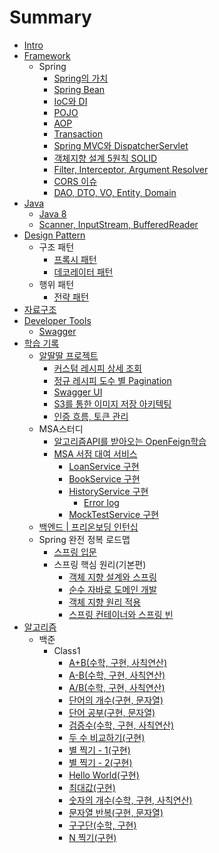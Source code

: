 # Summary

- [Intro](README.md)
- [Framework](framework/README.md)
  - Spring
    - [Spring의 가치](framework/spring-가치.md)
    - [Spring Bean](framework/spring_bean.md)
    - [IoC와 DI](framework/ioc-di.md)
    - [POJO](framework/pojo.md)
    - [AOP](framework/aop.md)
    - [Transaction](framework/transaction.md)
    - [Spring MVC와 DispatcherServlet](framework/spring_mvc.md)
    - [객체지향 설계 5원칙 SOLID](framework/solid.md)
    - [Filter, Interceptor, Argument Resolver](framework/filter_interceptor.md)
    - [CORS 이슈](framework/cors이슈.md)
    - [DAO, DTO, VO, Entity, Domain](framework/dao.md)
- [Java](Java/README.md)
  - [Java 8](Java/Java-8.md)
  - [Scanner, InputStream, BufferedReader](Java/Scanner_InputStream_BufferedReader.md)
- [Design Pattern](디자인패턴/README.md)
  - 구조 패턴
    - [프록시 패턴](디자인패턴/프록시패턴.md)
    - [데코레이터 패턴](디자인패턴/데코레이터패턴.md)
  - 행위 패턴
    - [전략 패턴](디자인패턴/전략패턴.md)
- [자료구조](자료구조/README.md)
- [Developer Tools](Developer_Tools/README.md)
  - [Swagger](Developer_Tools/swagger.md)
- [학습 기록](학습기록/README.md)
  - [알딸딸 프로젝트](학습기록/알딸딸/README.md)
    - [커스텀 레시피 상세 조회](학습기록/알딸딸/커스텀레시피.md)
    - [정규 레시피 도수 별 Pagination](학습기록/알딸딸/정규레시피.md)
    - [Swagger UI](학습기록/알딸딸/Swagger.md)
    - [S3를 통한 이미지 저장 아키텍팅](학습기록/알딸딸/S3.md)
    - [인증 흐름, 토큰 관리](학습기록/알딸딸/인증흐름.md)
  - MSA스터디
    - [알고리즘API를 받아오는 OpenFeign학습](학습기록/MSA스터디_1.md)
    - [MSA 서점 대여 서비스](학습기록/MSA서점_대여_서비스/README.md)
      - [LoanService 구현](학습기록/MSA서점_대여_서비스/loan_service.md)
      - [BookService 구현](학습기록/MSA서점_대여_서비스/book_service.md)
      - [HistoryService 구현](학습기록/MSA서점_대여_서비스/history_service/README.md)
        - [Error log](학습기록/MSA서점_대여_서비스/error_log.md)
      - [MockTestService 구현](학습기록/MSA서점_대여_서비스/mock_service.md)
  - [백엔드 | 프리온보딩 인턴십](학습기록/백엔드-프리온보딩/README.md)
  - Spring 완전 정복 로드맵
    - [스프링 입문](학습기록/스프링_입문.md)
    - 스프링 핵심 원리(기본편)
      - [객체 지향 설계와 스프링](학습기록/스프링.md)
      - [순수 자바로 도메인 개발](학습기록/순수자바.md)
      - [객체 지향 원리 적용](학습기록/객체지향원리적용.md)
      - [스프링 컨테이너와 스프링 빈](학습기록/스프링컨테이너와스프링빈.md)
- [알고리즘](알고리즘/README.md)
  - 백준
    - Class1
      - [A+B(수학, 구현, 사칙연산)](알고리즘/A+B.md)
      - [A-B(수학, 구현, 사칙연산)](알고리즘/A-B.md)
      - [A/B(수학, 구현, 사칙연산)](알고리즘/A나누기B.md)
      - [단어의 개수(구현, 문자열)](알고리즘/단어의개수.md)
      - [단어 공부(구현, 문자열)](알고리즘/단어공부.md)
      - [검증수(수학, 구현, 사칙연산)](알고리즘/검증수.md)
      - [두 수 비교하기(구현)](알고리즘/두수비교.md)
      - [별 찍기 - 1(구현)](알고리즘/별찍기-1.md)
      - [별 찍기 - 2(구현)](알고리즘/별찍기-2.md)
      - [Hello World(구현)](알고리즘/HelloWorld.md)
      - [최대값(구현)](알고리즘/최대값.md)
      - [숫자의 개수(수학, 구현, 사칙연산)](알고리즘/숫자의개수.md)
      - [문자열 반복(구현, 문자열)](알고리즘/문자열반복.md)
      - [구구단(수학, 구현)](알고리즘/구구단.md)
      - [N 찍기(구현)](알고리즘/N찍기.md)
